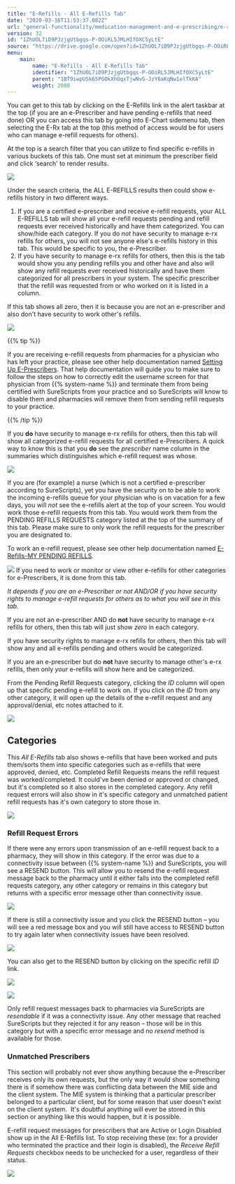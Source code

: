 ```yaml
---
title: "E-Refills - All E-Refills Tab"
date: "2020-03-16T11:53:37.082Z"
url: "general-functionality/medication-management-and-e-prescribing/e-refills-all-e-refills-tab.html"
version: 32
id: "1ZhUOL7iD9PJzjgUtbgqs-P-OOiRL5JMLHIfOXC5yLtE"
source: "https://drive.google.com/open?id=1ZhUOL7iD9PJzjgUtbgqs-P-OOiRL5JMLHIfOXC5yLtE"
menu:
    main:
        name: "E-Refills - All E-Refills Tab"
        identifier: "1ZhUOL7iD9PJzjgUtbgqs-P-OOiRL5JMLHIfOXC5yLtE"
        parent: "1BT9iwpUSk65PGOkXhOqxTjwNvG-JzY6aKqNw1elTkKA"
        weight: 2080
---
```

You can get to this tab by clicking on the E-Refills link in the alert taskbar at the top (if you are an e-Prescriber and have pending e-refills that need done) OR you can access this tab by going into E-Chart sidemenu tab, then selecting the E-Rx tab at the top (this method of access would be for users who can manage e-refill requests for others).

At the top is a search filter that you can utilize to find specific e-refills in various buckets of this tab. One must set at minimum the prescriber field and click ‘search' to render results.

![](e-refills-all-e-refills-tab.images/image1.png)

Under the search criteria, the ALL E-REFILLS results then could show e-refills history in two different ways.

1. If you are a certified e-prescriber and receive e-refill requests, your ALL E-REFILLS tab will show all your e-refill requests pending and refill requests ever received historically and have them categorized. You can show/hide each category. If you do <em>not</em> have security to manage e-rx refills for others, you will not see anyone else's e-refills history in this tab. This would be specific to you, the e-Prescriber.
2. If you have security to manage e-rx refills for others, then this is the tab would show you any pending refills you and other have and also will show any refill requests ever received historically and have them categorized for all prescribers in your system. The specific prescriber that the refill was requested from or who worked on it is listed in a column.

If this tab shows all zero, then it is because you are not an e-prescriber and also don't have security to work other's refills.

![](e-refills-all-e-refills-tab.images/image2.png)

{{% tip %}}

If you are receiving e-refill requests from pharmacies for a physician who has left your practice, please see other help documentation named [Setting Up E-Prescribers](../system-administration/system-controls/setting-up-e-prescribers.html). That help documentation will guide you to make sure to follow the steps on how to correctly edit the username screen for that physician from {{% system-name %}} and terminate them from being certified with SureScripts from your practice and so SureScripts will know to disable them and pharmacies will remove them from sending refill requests to your practice.

{{% /tip %}}


If you **do** have security to manage e-rx refills for others, then this tab will show all categorized e-refill requests for all certified e-Prescribers. A quick way to know this is that you **do** see the *prescriber* name column in the summaries which distinguishes which e-refill request was whose.

![](e-refills-all-e-refills-tab.images/image3.png)

If you are (for example) a nurse (which is not a certified e-prescriber according to SureScripts), yet you have the security on to be able to work the incoming e-refills queue for your physician who is on vacation for a few days, you will *not* see the e-refills alert at the top of your screen. You would work those e-refill requests from this tab. You would work them from the PENDING REFILLS REQUESTS category listed at the top of the summary of this tab. Please make sure to only work the refill requests for the prescriber you are designated to.

To work an e-refill request, please see other help documentation named [E-Refills-MY PENDING REFILLS](e-refills-my-pending-refills-tab.html)*.*

![](e-refills-all-e-refills-tab.images/image4.png)
If you need to work or monitor or view other e-refills for other categories for e-Prescribers, it is done from this tab.

*It depends if you are an e-Prescriber or not AND/OR if you have security rights to manage e-refill requests for others as to what you will see in this tab.*

If you are not an e-prescriber AND do **not** have security to manage e-rx refills for others, then this tab will just show *zero* in each category.

If you have security rights to manage e-rx refills for others, then this tab will show any and all e-refills pending and others would be categorized.

If you are an e-prescriber but do **not** have security to manage other's e-rx refills, then only *your* e-refills will show here and be categorized.

From the Pending Refill Requests category, clicking the *ID* column will open up that specific pending e-refill to work on. If you click on the *ID* from any other category, it will open up the details of the e-refill request and any approval/denial, etc notes attached to it.

![](e-refills-all-e-refills-tab.images/image5.png)

## Categories

This *All E-Refills* tab also shows e-refills that have been worked and puts them/sorts them into specific categories such as e-refills that were approved, denied, etc. Completed Refill Requests means the refill request was worked/completed. It could've been denied or approved or changed, but it's completed so it also stores in the completed category. Any refill request errors will also show in it's specific category and unmatched patient refill requests has it's own category to store those in.

![](e-refills-all-e-refills-tab.images/image6.png)

### Refill Request Errors

If there were any errors upon transmission of an e-refill request back to a pharmacy, they will show in this category. If the error was due to a connectivity issue between {{% system-name %}} and SureScripts, you will see a RESEND button. This will allow you to resend the e-refill request message back to the pharmacy until it either falls into the completed refill requests category, any other category or remains in this category but returns with a specific error message other than connectivity issue.

![](e-refills-all-e-refills-tab.images/image7.png)

If there is still a connectivity issue and you click the RESEND button – you will see a red message box and you will still have access to RESEND button to try again later when connectivity issues have been resolved.

![](e-refills-all-e-refills-tab.images/image8.png)

You can also get to the RESEND button by clicking on the specific refill *ID* link.

![](e-refills-all-e-refills-tab.images/image9.png)

![](https://lh6.googleusercontent.com/WODLxrrfpKT2b8kV2tQPLBfpCQH49ySia6XK-0qZYEZBmfM6Jt6od90g-JL2mmaWNRSCqj73m1Ioa4_ifDR2NPFwFXol51QcO5pWUn8h4c_qBxCnjHzFqvS-LTHz7Qa_d_sZ_Lu5KJyKeWBk3w)

Only refill request messages back to pharmacies via SureScripts are *resendable* if it was a connectivity issue. Any other message that reached SureScripts but they rejected it for any reason – those will be in this category but with a specific error message and no *resend* method is available for those.

### Unmatched Prescribers

This section will probably not ever show anything because the e-Prescriber receives only its own requests, but the only way it would show something there is if somehow there was conflicting data between the MIE side and the client system. The MIE system is thinking that a particular prescriber belonged to a particular client, but for some reason that user doesn't exist on the client system.  It's doubtful anything will ever be stored in this section or anything like this would happen, but it is possible.

E-refill request messages for prescribers that are Active or Login Disabled show up in the All E-Refills list. To stop receiving these (ex: for a provider who terminated the practice and their login is disabled), the *Receive Refill Requests* checkbox needs to be unchecked for a user, regardless of their status.

![](https://lh3.googleusercontent.com/LIFkS_keGsuv25JLqGB6brRMo8fx3WhmxRHsCoROaDO5xObdukve5A1PTilfjk47sGMRIaKHnqgTLxm4IlnaJ6o8Ng0Yr18Fz_RZHnRHQOUf_RBYgYax2A-bq8I8c-GQOubkkGpoXdRUPCK9cg)

